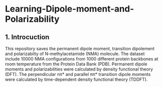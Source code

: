 # Learning-Dipole-moment-and-Polarizability
## 1. Introcuction
This repository saves the permanent dipole moment, transition dipolement and polarizabilty of N-methylacetamide (NMA) molecule.
The dataset include 10000 NMA configurations from 1000 different protein backbones at room temperature from the Protein Data Bank (PDB).
Permanent dipole moments and polarizabilities were calculated by density functional theory (DFT). The perpendicular nπ* 
and parallel ππ* transition dipole moments were calculated by time-dependent density functional theory (TDDFT). 

